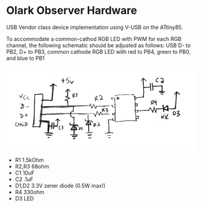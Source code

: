 # Olark Observer Hardware
USB Vendor class device implementation using V-USB on the ATtiny85.

To accommodate a common-cathod RGB LED with PWM for each RGB channel, the following schematic should be adjusted as follows:
USB D- to PB2, D+ to PB3, common cathode RGB LED with red to PB4, green to PB0, and blue to PB1


![Hardware schematic](schematic.png)

- R1 1.5kOhm
- R2,R3 68ohm
- C1 10uF
- C2 .1uF
- D1,D2 3.3V zener diode (0.5W max!)
- R4 330ohm
- D3 LED
